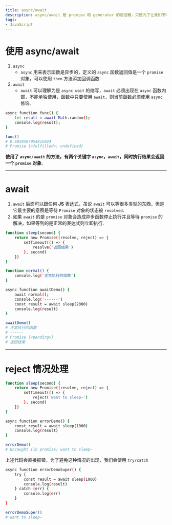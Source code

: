 ```yaml
---
title: async/await
description: async/await 是 promise 和 generator 的语法糖，只是为了让我们书写代码时更加流畅，增强了代码的可读性.
tags:
- JavaScript
---
```


# 使用 async/await

1. `async`
    - `async` 用来表示函数是异步的，定义的 `async` 函数返回值是一个 `promise` 对象，可以使用 `then` 方法添加回调函数.
2. `await`
    - `await` 可以理解为是 `async wait` 的缩写，`await` 必须出现在 `async` 函数内部，不能单独使用，函数中只要使用 `await`，则当前函数必须使用 `async` 修饰.

```bash
async function func() {
    let result = await Math.random();
    console.log(result);
}

func()
# 0.6059597054815924
# Promise {<fulfilled>: undefined}
```
**使用了 `async/await` 的方法，有两个关键字 `async`，`await`，同时执行结果会返回一个 `promise` 对象.**

***

# await

1. `await` 后面可以跟任何 **JS** 表达式，虽说 `await` 可以等很多类型的东西，但是它最主要的意图是等待 `Promise` 对象的状态被 `resolved`.<br>
2. 如果 `await` 的是 `promise` 对象会造成异步函数停止执行并且等待 `promise` 的解决，如果等到的是正常的表达式则立即执行.

```bash
function sleep(second) {
    return new Promise((resolve, reject) => {
        setTimeout(() => {
            resolve('返回结果')
        }, second)
    })
} 

function normal() {
    console.log('正常执行的函数')
}

async function awaitDemo() {
    await normal();
    console.log('------')
    const result = await sleep(2000)
    console.log(result)
}

awaitDemo()
# 正常执行的函数
# ------
# Promise {<pending>}
# 返回结果
```

***

# reject 情况处理

```bash
function sleep(second) {
    return new Promise((resolve, reject) => {
        setTimeout(() => {
            reject('want to sleep~')
        }, second)
    })
}

async function errorDemo() {
    const result = await sleep(1000)
    console.log(result)
}

errorDemo()
# Uncaught (in promise) want to sleep~
```

上述代码会直接报错，为了避免这种情况的出现，我们会使用 `try/catch`

```bash
async function errorDemoSuper() {
    try {
        const result = await sleep(1000)
        console.log(result)
    } catch (err) {
        console.log(err)
    }
}

errorDemoSuper()
# want to sleep~
```